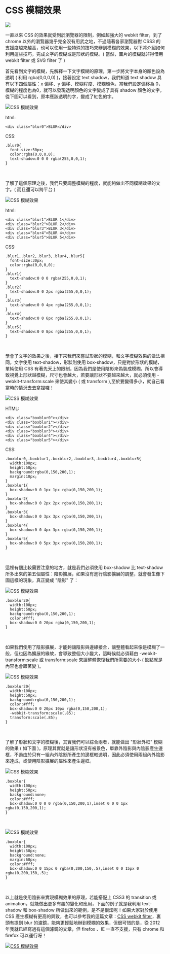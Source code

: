 # CSS 模糊效果 

![](/img/articles/201407/css-blur.jpg#preview-img)

一直以來 CSS 的效果就受到於瀏覽器的限制，例如超強大的 webkit filter，到了 chrome 以外的瀏覽器幾乎完全沒有用武之地，不過隨著各家瀏覽器對 CSS3 的支援度越來越高，也可以使用一些特殊的技巧來辦到模糊的效果，以下將介紹如何利用這些技巧，完成文字的模糊或是形狀的模糊。( 當然，圖片的模糊就非得借用 webkit filter 或 SVG filter 了 )

首先看到文字的模糊，先解釋一下文字模糊的原理，第一步將文字本身的顏色設為透明 ( 利用 rgba(0,0,0,0) )，接著設定 text shadow，我們知道 text shadow 具有以下四個屬性：x 偏移、y 偏移、模糊程度、模糊顏色，當我們設定偏移為 0，模糊的程度也為0，就可以發現透明顏色的文字變成了具有 shadow 顏色的文字，從下圖可以看到，原本應該透明的字，變成了紅色的字。  

![CSS 模糊效果 ](/img/articles/201407/20140726_1_02.png)

html:  

	<div class="blur0">BLUR</div>

CSS:

	.blur0{
	  font-size:50px;
	  color:rgba(0,0,0,0);
	  text-shadow:0 0 0 rgba(255,0,0,1);
	}

<br/>

了解了這個原理之後，我們只要調整模糊的程度，就能夠做出不同模糊效果的文字。( 而且還可以跨平台 )  

![CSS 模糊效果 ](/img/articles/201407/20140726_1_03.png)

html:

	<div class="blur1">BLUR 1</div>
	<div class="blur2">BLUR 2</div>
	<div class="blur3">BLUR 3</div>
	<div class="blur4">BLUR 4</div>
	<div class="blur5">BLUR 5</div>

CSS:

	.blur1,.blur2,.blur3,.blur4,.blur5{
	  font-size:30px;
	  color:rgba(0,0,0,0);
	}
	.blur1{
	  text-shadow:0 0 0 rgba(255,0,0,1);
	}
	.blur2{
	  text-shadow:0 0 2px rgba(255,0,0,1);
	}
	.blur3{
	  text-shadow:0 0 4px rgba(255,0,0,1);
	}
	.blur4{
	  text-shadow:0 0 6px rgba(255,0,0,1);
	}
	.blur5{
	  text-shadow:0 0 8px rgba(255,0,0,1);
	}

<br/>

學會了文字的效果之後，接下來我們來嘗試形狀的模糊，和文字模糊效果的做法相同，文字使用 text-shadow，形狀則使用 box-shadow，只是對於形狀的模糊，單純使用 CSS 有著先天上的限制，因為我們是使用陰影來偽裝成模糊，所以會導致視覺上形狀越模糊，尺寸也會越大，若要讓形狀不要越來越大，就必須使用 -webkit-transform:scale 來使其變小 ( 或 transform ),至於要變得多小，就自己看當時的情況去去拿捏囉！  

![CSS 模糊效果 ](/img/articles/201407/20140726_1_04.png)

HTML:

	<div class="boxblur0"></div>
	<div class="boxblur1"></div>
	<div class="boxblur2"></div>
	<div class="boxblur3"></div>
	<div class="boxblur4"></div>
	<div class="boxblur5"></div>

CSS:

	.boxblur0,.boxblur1,.boxblur2,.boxblur3,.boxblur4,.boxblur5{
	  width:100px;
	  height:50px;
	  background:rgba(0,150,200,1);
	  margin:10px;
	}
	.boxblur1{
	  box-shadow:0 0 1px 1px rgba(0,150,200,1);
	}
	.boxblur2{
	  box-shadow:0 0 2px 2px rgba(0,150,200,1);
	}
	.boxblur3{
	  box-shadow:0 0 3px 3px rgba(0,150,200,1);
	}
	.boxblur4{
	  box-shadow:0 0 4px 3px rgba(0,150,200,1);
	}
	.boxblur5{
	  box-shadow:0 0 5px 3px rgba(0,150,200,1);
	}

<br/>

這裡有個比較需要注意的地方，就是我們必須使用 box-shadow 比 text-shadow 所多出來的第五個屬性：陰影擴展，如果沒有進行陰影擴展的調整，就會發生像下圖這樣的現象，真正變成 "陰影" 了：  

![CSS 模糊效果 ](/img/articles/201407/20140726_1_05.png)

	.boxblur20{
	  width:100px;
	  height:50px;
	  background:rgba(0,150,200,1);
	  color:#fff;
	  box-shadow:0 0 20px rgba(0,150,200,1);
	}

<br/>

如果我們使用了陰影擴展，才能夠讓陰影與邊緣接合，讓整體看起來像是模糊了一般，但也因為擴展的緣故，會導致整個大小變大，這時候就必須藉由 -webkit-transform:scale 或 transform:scale 來讓整體恢復我們所需要的大小 ( 缺點就是內容也會跟著變 )。  

![CSS 模糊效果 ](/img/articles/201407/20140726_1_06.png)

	.boxblur20{
	  width:100px;
	  height:50px;
	  background:rgba(0,150,200,1);
	  color:#fff;
	  box-shadow:0 0 20px 10px rgba(0,150,200,1);
	  -webkit-transform:scale(.85);
	  transform:scale(.85);
	}

<br/>

了解了形狀和文字的模糊後，其實我們可以綜合兩者，就能做出 "形狀外框" 模糊的效果 ( 如下圖 )，原理其實就是讓形狀沒有被景色，單靠外陰影與內陰影產生邊框，不過由於只有一組內外陰影所產生的邊框較透明，因此必須使用兩組內外陰影來達成，或使用陰影擴展的屬性來產生邊框。  

![CSS 模糊效果 ](/img/articles/201407/20140726_1_07.png)

	.boxblur{
	  width:100px;
	  height:50px;
	  background:none;
	  color:#fff;
	  box-shadow:0 0 0 0 rgba(0,150,200,1),inset 0 0 0 1px rgba(0,150,200,1);
	}

<br/>

![CSS 模糊效果 ](/img/articles/201407/20140726_1_08.png)

	.boxblur{
	  width:100px;
	  height:50px;
	  background:none;
	  margin:60px;
	  color:#fff;
	  box-shadow:0 0 15px 0 rgba(0,200,150,.5),inset 0 0 15px 0 rgba(0,200,150,.5);
	}

<br/>

以上就是使用陰影來實現模糊效果的原理，若能搭配上 CSS3 的 transition 或 animation，就能做出更多有趣的變化和應用，下面的例子就是我利用 text-shadow 和 box-shadow 所做出來的範例，是不是很炫呢！如果大家對於使用 CSS 產生模糊有更高的興致，也可以參考我的這篇文章：[CSS webkit filter](http://www.oxxostudio.tw/articles/201407/css-webkit-filter.html)，裏頭有提到 blur 的濾鏡，能夠更輕鬆地辦到模糊的效果，但很可惜的是，從 2012 年我就已經寫過有這個濾鏡的文章，但 firefox 、IE 一直不支援，只有 chrome 和 firefox 可以運行呀！  

[![CSS 模糊效果 ](/img/articles/201407/20140726_1_08.gif)](http://jqmdesigner.appspot.com/designer.html#&ref=5681894561677312)



